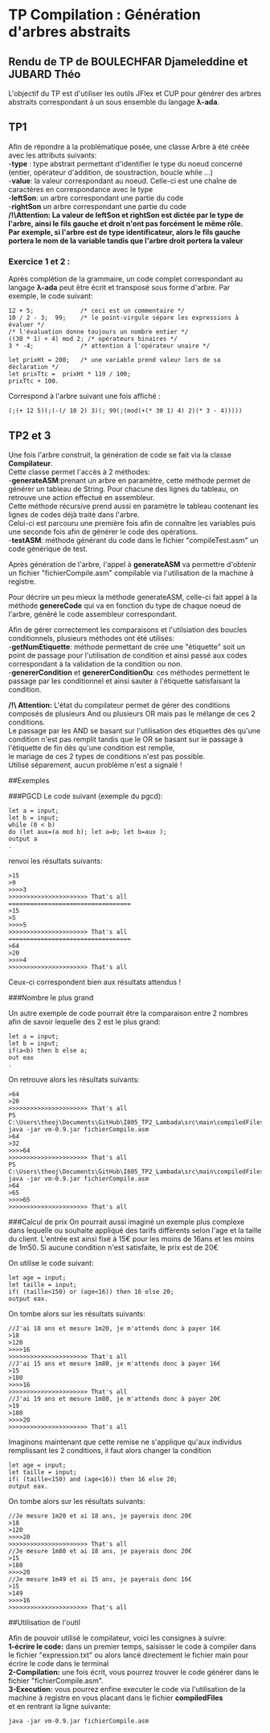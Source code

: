 # TP Compilation : Génération d'arbres abstraits

## Rendu de TP de BOULECHFAR Djameleddine et JUBARD Théo

L'objectif du TP est d'utiliser les outils JFlex et CUP pour générer des arbres abstraits correspondant à un sous ensemble du langage **λ-ada**.

## TP1

Afin de répondre à la problématique posée, une classe Arbre à été créée avec les attributs suivants:
<br>
-**type** : type abstrait permettant d'identifier le type du noeud concerné (entier, opérateur d'addition, de soustraction, boucle while ...)
<br>
-**value**: la valeur correspondant au noeud. Celle-ci est une chaîne de caractères en correspondance avec le type
<br>
-**leftSon**: un arbre correspondant une partie du code 
<br>
-**rightSon** un arbre correspondant une partie du code
<br>
**/!\Attention: La valeur de leftSon et rightSon est dictée par le type de l'arbre, ainsi le fils gauche et droit n'ont pas forcément le même rôle.**
<br>
**Par exemple, si l'arbre est de type identificateur, alors le fils gauche portera le nom de la variable tandis que l'arbre droit portera la valeur**

### Exercice 1 et 2 :

Après complétion de la grammaire, un code complet correspondant au langage **λ-ada** peut être écrit et transposé sous forme d'arbre.
Par exemple, le code suivant:

```
12 + 5;             /* ceci est un commentaire */
10 / 2 - 3;  99;    /* le point-virgule sépare les expressions à évaluer */
/* l'évaluation donne toujours un nombre entier */
((30 * 1) + 4) mod 2; /* opérateurs binaires */
3 * -4;             /* attention à l'opérateur unaire */

let prixHt = 200;   /* une variable prend valeur lors de sa déclaration */
let prixTtc =  prixHt * 119 / 100;
prixTtc + 100.
```

Correspond à l'arbre suivant une fois affiché :

```
(;(+ 12 5)(;(-(/ 10 2) 3)(; 99(;(mod(+(* 30 1) 4) 2)(* 3 - 4)))))
```

## TP2 et 3 

Une fois l'arbre construit, la génération de code se fait via la classe **Compilateur**. <br>
Cette classe permet l'accès à 2 méthodes: <br>
-**generateASM**:prenant un arbre en paramètre, cette méthode permet de générer un tableau de String. Pour chacune des lignes du tableau, on retrouve une action effectué en assembleur. <br>
Cette méthode récursive prend aussi en paramètre le tableau contenant les lignes de codes déjà traité dans l'arbre. <br>
Celui-ci est parcouru une première fois afin de connaître les variables puis une seconde fois afin de générer le code des opérations. <br>
-**testASM**: méthode générant du code dans le fichier "compileTest.asm" un code générique  de test.
<br>

Après génération de l'arbre, l'appel à **generateASM** va permettre d'obtenir un fichier "fichierCompile.asm"
compilable via l'utilisation de la machine à registre.

Pour décrire un peu mieux la méthode generateASM, celle-ci fait appel à la méthode **genereCode**
qui va en fonction du type de chaque noeud de l'arbre, généré le code assembleur correspondant.<br>

Afin de gérer correctement les comparaisons et l'utilsiation des boucles conditionnels,
plusieurs méthodes ont été utilisés: <br> 
-**getNumEtiquette**: méthode permettant de crée une "étiquette" soit un point de passage pour l'utilisation de condition et ainsi 
passé aux codes correspondant à la validation de la condition ou non. <br>
-**genererCondition** et **genererConditionOu**: ces méthodes permettent le passage par les conditionnel et ainsi sauter à l'étiquette satisfaisant la condition. <br>

**/!\ Attention:** L'état du compilateur permet de gérer des conditions composés de plusieurs And ou plusieurs OR mais pas le mélange de ces 2 conditions. <br>
Le passage par les AND se basant sur l'utilisation des étiquettes dès qu'une condition n'est pas remplit tandis que le OR se basant sur le passage à l'étiquette de fin dès qu'une condition est remplie, <br>
le mariage de ces 2 types de conditions n'est pas possible. <br>
Utilisé séparement, aucun problème n'est a signalé !

##Exemples

###PGCD
Le code suivant (exemple du pgcd):
```
let a = input;
let b = input;
while (0 < b)
do (let aux=(a mod b); let a=b; let b=aux );
output a
.
```
renvoi les résultats suivants:

```
>15  
>9
>>>>3
>>>>>>>>>>>>>>>>>>>>>> That's all
==================================
>15
>5
>>>>5
>>>>>>>>>>>>>>>>>>>>>> That's all
==================================
>64
>20
>>>>4
>>>>>>>>>>>>>>>>>>>>>> That's all
```
Ceux-ci correspondent bien aux résultats attendus !

###Nombre le plus grand

Un autre exemple de code pourrait être la comparaison entre 2 nombres afin de savoir lequelle des 2 est le plus grand:
```
let a = input;
let b = input;
if(a<b) then b else a;
out eax
.
```
On retrouve alors les résultats suivants:

```
>64
>20
>>>>>>>>>>>>>>>>>>>>>> That's all
PS C:\Users\theoj\Documents\GitHub\I805_TP2_Lambada\src\main\compiledFiles> java -jar vm-0.9.jar fichierCompile.asm
>64
>32
>>>>64
>>>>>>>>>>>>>>>>>>>>>> That's all
PS C:\Users\theoj\Documents\GitHub\I805_TP2_Lambada\src\main\compiledFiles> java -jar vm-0.9.jar fichierCompile.asm
>64
>65
>>>>65
>>>>>>>>>>>>>>>>>>>>>> That's all
```

###Calcul de prix
On pourrait aussi imaginé un exemple plus complexe dans lequelle ou souhaite appliqué des tarifs diffèrents selon l'age et la taille du client.
L'entrée est ainsi fixé à 15€ pour les moins de 16ans et les moins de 1m50. Si aucune condition n'est satisfaite, le prix est de 20€

On utilise le code suivant:

```
let age = input;
let taille = input;
if( (taille<150) or (age<16)) then 16 else 20;
output eax.
```

On tombe alors sur les résultats suivants:

```
//J'ai 18 ans et mesure 1m20, je m'attends donc à payer 16€ 
>18
>120
>>>>16
>>>>>>>>>>>>>>>>>>>>>> That's all
//J'ai 15 ans et mesure 1m80, je m'attends donc à payer 16€ 
>15
>180
>>>>16
>>>>>>>>>>>>>>>>>>>>>> That's all
//J'ai 19 ans et mesure 1m80, je m'attends donc à payer 20€
>19
>180
>>>>20
>>>>>>>>>>>>>>>>>>>>>> That's all
```

Imaginons maintenant que cette remise ne s'applique qu'aux individus remplissant les 2 conditions,
il faut alors changer la condition

```
let age = input;
let taille = input;
if( (taille<150) and (age<16)) then 16 else 20;
output eax.
```

On tombe alors sur les résultats suivants:

```
//Je mesure 1m20 et ai 18 ans, je payerais donc 20€
>18
>120
>>>>20
>>>>>>>>>>>>>>>>>>>>>> That's all
//Je mesure 1m80 et ai 18 ans, je payerais donc 20€
>15
>180
>>>>20
//Je mesure 1m49 et ai 15 ans, je payerais donc 16€
>15
>149
>>>>16
>>>>>>>>>>>>>>>>>>>>>> That's all
```


##Utilisation de l'outil

Afin de pouvoir utilisé le compilateur, voici les consignes à suivre: <br>
**1-écrire le code:** dans un premier temps, saisisser le code à compiler dans le fichier "expression.txt" ou alors lancé directement le fichier main pour écrire le code dans le terminal <br>
**2-Compilation:** une fois écrit, vous pourrez trouver le code générer dans le fichier "fichierCompile.asm". <br>
**3-Execution:** vous pourrez enfine executer le code via l'utilisation de la machine à registre en vous placant dans le fichier **compiledFiles** <br>
et en rentrant la ligne suivante:

```
java -jar vm-0.9.jar fichierCompile.asm
```








